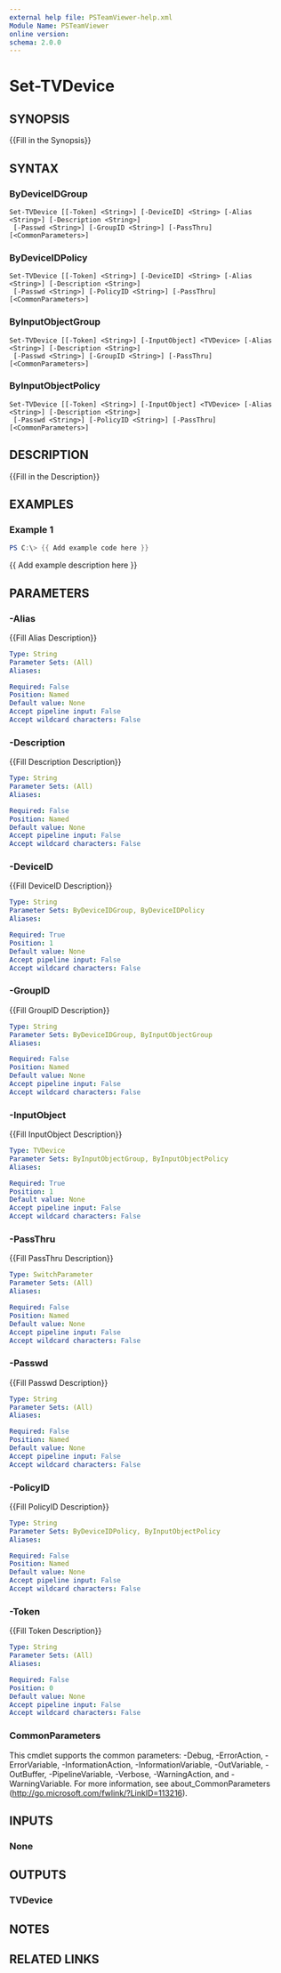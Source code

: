 ```yaml
---
external help file: PSTeamViewer-help.xml
Module Name: PSTeamViewer
online version:
schema: 2.0.0
---
```


# Set-TVDevice

## SYNOPSIS
{{Fill in the Synopsis}}

## SYNTAX

### ByDeviceIDGroup
```
Set-TVDevice [[-Token] <String>] [-DeviceID] <String> [-Alias <String>] [-Description <String>]
 [-Passwd <String>] [-GroupID <String>] [-PassThru] [<CommonParameters>]
```

### ByDeviceIDPolicy
```
Set-TVDevice [[-Token] <String>] [-DeviceID] <String> [-Alias <String>] [-Description <String>]
 [-Passwd <String>] [-PolicyID <String>] [-PassThru] [<CommonParameters>]
```

### ByInputObjectGroup
```
Set-TVDevice [[-Token] <String>] [-InputObject] <TVDevice> [-Alias <String>] [-Description <String>]
 [-Passwd <String>] [-GroupID <String>] [-PassThru] [<CommonParameters>]
```

### ByInputObjectPolicy
```
Set-TVDevice [[-Token] <String>] [-InputObject] <TVDevice> [-Alias <String>] [-Description <String>]
 [-Passwd <String>] [-PolicyID <String>] [-PassThru] [<CommonParameters>]
```

## DESCRIPTION
{{Fill in the Description}}

## EXAMPLES

### Example 1
```powershell
PS C:\> {{ Add example code here }}
```

{{ Add example description here }}

## PARAMETERS

### -Alias
{{Fill Alias Description}}

```yaml
Type: String
Parameter Sets: (All)
Aliases:

Required: False
Position: Named
Default value: None
Accept pipeline input: False
Accept wildcard characters: False
```

### -Description
{{Fill Description Description}}

```yaml
Type: String
Parameter Sets: (All)
Aliases:

Required: False
Position: Named
Default value: None
Accept pipeline input: False
Accept wildcard characters: False
```

### -DeviceID
{{Fill DeviceID Description}}

```yaml
Type: String
Parameter Sets: ByDeviceIDGroup, ByDeviceIDPolicy
Aliases:

Required: True
Position: 1
Default value: None
Accept pipeline input: False
Accept wildcard characters: False
```

### -GroupID
{{Fill GroupID Description}}

```yaml
Type: String
Parameter Sets: ByDeviceIDGroup, ByInputObjectGroup
Aliases:

Required: False
Position: Named
Default value: None
Accept pipeline input: False
Accept wildcard characters: False
```

### -InputObject
{{Fill InputObject Description}}

```yaml
Type: TVDevice
Parameter Sets: ByInputObjectGroup, ByInputObjectPolicy
Aliases:

Required: True
Position: 1
Default value: None
Accept pipeline input: False
Accept wildcard characters: False
```

### -PassThru
{{Fill PassThru Description}}

```yaml
Type: SwitchParameter
Parameter Sets: (All)
Aliases:

Required: False
Position: Named
Default value: None
Accept pipeline input: False
Accept wildcard characters: False
```

### -Passwd
{{Fill Passwd Description}}

```yaml
Type: String
Parameter Sets: (All)
Aliases:

Required: False
Position: Named
Default value: None
Accept pipeline input: False
Accept wildcard characters: False
```

### -PolicyID
{{Fill PolicyID Description}}

```yaml
Type: String
Parameter Sets: ByDeviceIDPolicy, ByInputObjectPolicy
Aliases:

Required: False
Position: Named
Default value: None
Accept pipeline input: False
Accept wildcard characters: False
```

### -Token
{{Fill Token Description}}

```yaml
Type: String
Parameter Sets: (All)
Aliases:

Required: False
Position: 0
Default value: None
Accept pipeline input: False
Accept wildcard characters: False
```

### CommonParameters
This cmdlet supports the common parameters: -Debug, -ErrorAction, -ErrorVariable, -InformationAction, -InformationVariable, -OutVariable, -OutBuffer, -PipelineVariable, -Verbose, -WarningAction, and -WarningVariable.
For more information, see about_CommonParameters (http://go.microsoft.com/fwlink/?LinkID=113216).

## INPUTS

### None


## OUTPUTS

### TVDevice


## NOTES

## RELATED LINKS

